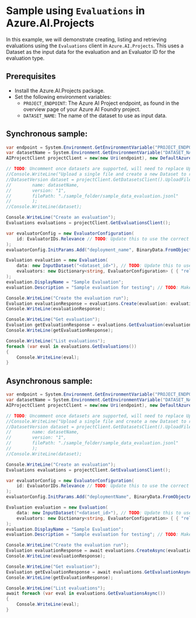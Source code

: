 # Sample using `Evaluations` in Azure.AI.Projects

In this example, we will demonstrate creating, listing and retrieving evaluations using the `Evaluations` client in `Azure.AI.Projects`. This uses a Dataset as the input data for the evaluation and an Evaluator ID for the evaluation type.

## Prerequisites

- Install the Azure.AI.Projects package.
- Set the following environment variables:
  - `PROJECT_ENDPOINT`: The Azure AI Project endpoint, as found in the overview page of your Azure AI Foundry project.
  - `DATASET_NAME`: The name of the dataset to use as input data.

## Synchronous sample:
```C# Snippet:EvaluationsExampleSync
var endpoint = System.Environment.GetEnvironmentVariable("PROJECT_ENDPOINT");
var datasetName = System.Environment.GetEnvironmentVariable("DATASET_NAME");
AIProjectClient projectClient = new(new Uri(endpoint), new DefaultAzureCredential());

// TODO: Uncomment once datasets are supported, will need to replace UploadFileAndCreate with new function name
//Console.WriteLine("Upload a single file and create a new Dataset to reference the file. Here we explicitly specify the dataset version.");
//DatasetVersion dataset = projectClient.GetDatasetsClient().UploadFileAndCreate(
//        name: datasetName,
//        version: "1",
//        filePath: "./sample_folder/sample_data_evaluation.jsonl"
//        );
//Console.WriteLine(dataset);

Console.WriteLine("Create an evaluation");
Evaluations evaluations = projectClient.GetEvaluationsClient();

var evaluatorConfig = new EvaluatorConfiguration(
    id: EvaluatorIDs.Relevance // TODO: Update this to use the correct evaluator ID
);
evaluatorConfig.InitParams.Add("deployment_name", BinaryData.FromObjectAsJson("gpt-4o"));

Evaluation evaluation = new Evaluation(
    data: new InputDataset("<dataset_id>"), // TODO: Update this to use the correct dataset ID
    evaluators: new Dictionary<string, EvaluatorConfiguration> { { "relevance", evaluatorConfig } }
);
evaluation.DisplayName = "Sample Evaluation";
evaluation.Description = "Sample evaluation for testing"; // TODO: Make optional once bug 4115256 is fixed

Console.WriteLine("Create the evaluation run");
Evaluation evaluationResponse = evaluations.Create(evaluation: evaluation);
Console.WriteLine(evaluationResponse);

Console.WriteLine("Get evaluation");
Evaluation getEvaluationResponse = evaluations.GetEvaluation(evaluationResponse.Name);
Console.WriteLine(getEvaluationResponse);

Console.WriteLine("List evaluations");
foreach (var eval in evaluations.GetEvaluations())
{
    Console.WriteLine(eval);
}
```

## Asynchronous sample:
```C# Snippet:EvaluationsExampleAsync
var endpoint = System.Environment.GetEnvironmentVariable("PROJECT_ENDPOINT");
var datasetName = System.Environment.GetEnvironmentVariable("DATASET_NAME");
AIProjectClient projectClient = new(new Uri(endpoint), new DefaultAzureCredential());

// TODO: Uncomment once datasets are supported, will need to replace UploadFileAndCreate with new function name
//Console.WriteLine("Upload a single file and create a new Dataset to reference the file. Here we explicitly specify the dataset version.");
//DatasetVersion dataset = projectClient.GetDatasetsClient().UploadFileAndCreate(
//        name: datasetName,
//        version: "1",
//        filePath: "./sample_folder/sample_data_evaluation.jsonl"
//        );
//Console.WriteLine(dataset);

Console.WriteLine("Create an evaluation");
Evaluations evaluations = projectClient.GetEvaluationsClient();

var evaluatorConfig = new EvaluatorConfiguration(
    id: EvaluatorIDs.Relevance // TODO: Update this to use the correct evaluator ID
);
evaluatorConfig.InitParams.Add("deploymentName", BinaryData.FromObjectAsJson("gpt-4o"));

Evaluation evaluation = new Evaluation(
    data: new InputDataset("<dataset_id>"), // TODO: Update this to use the correct dataset ID
    evaluators: new Dictionary<string, EvaluatorConfiguration> { { "relevance", evaluatorConfig } }
);
evaluation.DisplayName = "Sample Evaluation";
evaluation.Description = "Sample evaluation for testing"; // TODO: Make optional once bug 4115256 is fixed

Console.WriteLine("Create the evaluation run");
Evaluation evaluationResponse = await evaluations.CreateAsync(evaluation: evaluation);
Console.WriteLine(evaluationResponse);

Console.WriteLine("Get evaluation");
Evaluation getEvaluationResponse = await evaluations.GetEvaluationAsync(evaluationResponse.Name);
Console.WriteLine(getEvaluationResponse);

Console.WriteLine("List evaluations");
await foreach (var eval in evaluations.GetEvaluationsAsync())
{
    Console.WriteLine(eval);
}
```
